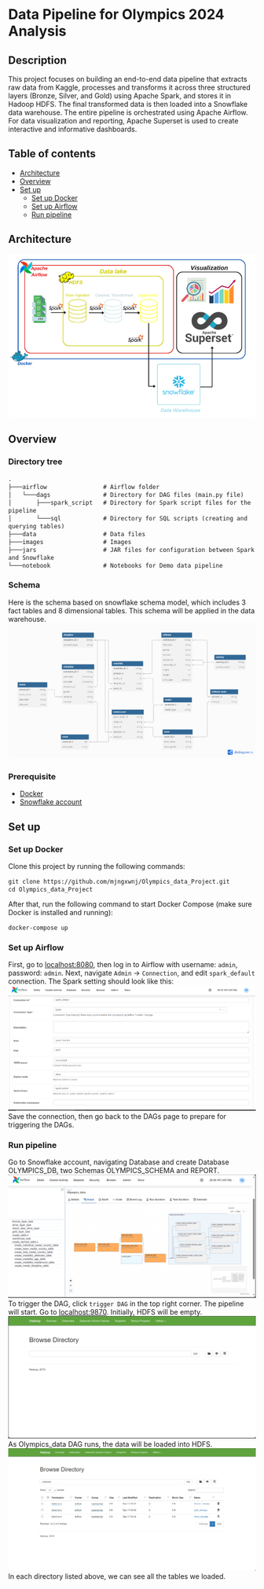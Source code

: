 # Data Pipeline for Olympics 2024 Analysis
## Description
This project focuses on building an end-to-end data pipeline that extracts raw data from Kaggle, processes and transforms it across three structured layers (Bronze, Silver, and Gold) using Apache Spark, and stores it in Hadoop HDFS. The final transformed data is then loaded into a Snowflake data warehouse. The entire pipeline is orchestrated using Apache Airflow. For data visualization and reporting, Apache Superset is used to create interactive and informative dashboards.
## Table of contents
- [Architecture](#Architecture)
- [Overview](#Overview)
- [Set up](#Set-up)
  - [Set up Docker](#Set-up-Docker)
  - [Set up Airflow](#Set-up-Airflow)
  - [Run pipeline](#Run-pipeline)
## Architecture
![Architecture](https://github.com/mjngxwnj/Olympics_data_Project/blob/master/images/Architecture.png)
## Overview
### Directory tree
```
.
├───airflow                # Airflow folder
│   └───dags               # Directory for DAG files (main.py file)
│       ├───spark_script   # Directory for Spark script files for the pipeline
│       └───sql            # Directory for SQL scripts (creating and querying tables)
├───data                   # Data files
├───images                 # Images
├───jars                   # JAR files for configuration between Spark and Snowflake
└───notebook               # Notebooks for Demo data pipeline
```
### Schema
Here is the schema based on snowflake schema model, which includes 3 fact tables and 8 dimensional tables.
This schema will be applied in the data warehouse.
![Schema](https://github.com/mjngxwnj/Olympics_data_Project/blob/master/images/Snowflake_schema.png)
### Prerequisite
- [Docker](https://www.docker.com/products/docker-desktop)
- [Snowflake account](https://www.snowflake.com/en/data-cloud/platform)
## Set up
### Set up Docker
Clone this project by running the following commands:
```
git clone https://github.com/mjngxwnj/Olympics_data_Project.git
cd Olympics_data_Project
```
After that, run the following command to start Docker Compose (make sure Docker is installed and running):
```
docker-compose up
```
### Set up Airflow
First, go to [localhost:8080](http://localhost:8080), then log in to Airflow with username: `admin`, password: `admin`.
Next, navigate `Admin` -> `Connection`, and edit `spark_default` connection.
The Spark setting should look like this:
![spark_default](https://github.com/mjngxwnj/Olympics_data_Project/blob/master/images/Airflow_Spark.PNG)
Save the connection, then go back to the DAGs page to prepare for triggering the DAGs.
### Run pipeline
Go to Snowflake account, navigating Database and create Database OLYMPICS_DB, two Schemas OLYMPICS_SCHEMA and REPORT.
![trigger dag](https://github.com/mjngxwnj/Olympics_data_Project/blob/master/images/Dag.PNG)
To trigger the DAG, click `trigger DAG` in the top right corner. The pipeline will start.
Go to [localhost:9870](http://localhost:9870).
Initially, HDFS will be empty.
![hdfs_empty](https://github.com/mjngxwnj/Olympics_data_Project/blob/master/images/HDFS.PNG)
As Olympics_data DAG runs, the data will be loaded into HDFS.
![hdfs_finish](https://github.com/mjngxwnj/Olympics_data_Project/blob/master/images/HDFS_finish.PNG)
In each directory listed above, we can see all the tables we loaded.




